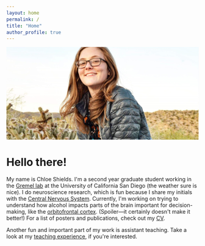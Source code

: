 ```yaml
---
layout: home
permalink: /
title: "Home"
author_profile: true
---
```


![](/assets/images/largerPic.jpg)

# Hello there!

My name is Chloe Shields. I'm a second year graduate student working in the [Gremel lab](https://psychology.ucsd.edu/people/profiles/cgremel.html) at the University of California San Diego (the weather sure is nice). I do neuroscience research, which is fun because I share my initials with the [Central Nervous System](https://en.wikipedia.org/wiki/Central_nervous_system). Currently, I'm working on trying to understand how alcohol impacts parts of the brain important for decision-making, like the [orbitofrontal cortex](https://en.wikipedia.org/wiki/Orbitofrontal_cortex). (Spoiler—it certainly doesn't make it better!) For a list of posters and publications, check out my [CV](/CV).

Another fun and important part of my work is assistant teaching. Take a look at my [teaching experience](/teachingExperience), if you're interested.